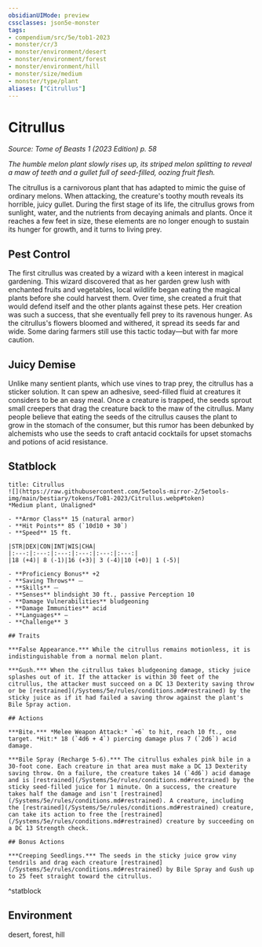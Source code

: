 ```yaml
---
obsidianUIMode: preview
cssclasses: json5e-monster
tags:
- compendium/src/5e/tob1-2023
- monster/cr/3
- monster/environment/desert
- monster/environment/forest
- monster/environment/hill
- monster/size/medium
- monster/type/plant
aliases: ["Citrullus"]
---
```

# Citrullus
*Source: Tome of Beasts 1 (2023 Edition) p. 58*  

*The humble melon plant slowly rises up, its striped melon splitting to reveal a maw of teeth and a gullet full of seed-filled, oozing fruit flesh.*

The citrullus is a carnivorous plant that has adapted to mimic the guise of ordinary melons. When attacking, the creature's toothy mouth reveals its horrible, juicy gullet. During the first stage of its life, the citrullus grows from sunlight, water, and the nutrients from decaying animals and plants. Once it reaches a few feet in size, these elements are no longer enough to sustain its hunger for growth, and it turns to living prey.

## Pest Control

The first citrullus was created by a wizard with a keen interest in magical gardening. This wizard discovered that as her garden grew lush with enchanted fruits and vegetables, local wildlife began eating the magical plants before she could harvest them. Over time, she created a fruit that would defend itself and the other plants against these pets. Her creation was such a success, that she eventually fell prey to its ravenous hunger. As the citrullus's flowers bloomed and withered, it spread its seeds far and wide. Some daring farmers still use this tactic today—but with far more caution.

## Juicy Demise

Unlike many sentient plants, which use vines to trap prey, the citrullus has a sticker solution. It can spew an adhesive, seed-filled fluid at creatures it considers to be an easy meal. Once a creature is trapped, the seeds sprout small creepers that drag the creature back to the maw of the citrullus. Many people believe that eating the seeds of the citrullus causes the plant to grow in the stomach of the consumer, but this rumor has been debunked by alchemists who use the seeds to craft antacid cocktails for upset stomachs and potions of acid resistance.

## Statblock

```ad-statblock
title: Citrullus
![](https://raw.githubusercontent.com/5etools-mirror-2/5etools-img/main/bestiary/tokens/ToB1-2023/Citrullus.webp#token)
*Medium plant, Unaligned*

- **Armor Class** 15 (natural armor)
- **Hit Points** 85 (`10d10 + 30`)
- **Speed** 15 ft.

|STR|DEX|CON|INT|WIS|CHA|
|:---:|:---:|:---:|:---:|:---:|:---:|
|18 (+4)| 8 (-1)|16 (+3)| 3 (-4)|10 (+0)| 1 (-5)|

- **Proficiency Bonus** +2
- **Saving Throws** ⏤
- **Skills** ⏤
- **Senses** blindsight 30 ft., passive Perception 10
- **Damage Vulnerabilities** bludgeoning
- **Damage Immunities** acid
- **Languages** —
- **Challenge** 3

## Traits

***False Appearance.*** While the citrullus remains motionless, it is indistinguishable from a normal melon plant.

***Gush.*** When the citrullus takes bludgeoning damage, sticky juice splashes out of it. If the attacker is within 30 feet of the citrullus, the attacker must succeed on a DC 13 Dexterity saving throw or be [restrained](/Systems/5e/rules/conditions.md#restrained) by the sticky juice as if it had failed a saving throw against the plant's Bile Spray action.

## Actions

***Bite.*** *Melee Weapon Attack:* `+6` to hit, reach 10 ft., one target. *Hit:* 18 (`4d6 + 4`) piercing damage plus 7 (`2d6`) acid damage.

***Bile Spray (Recharge 5-6).*** The citrullus exhales pink bile in a 30-foot cone. Each creature in that area must make a DC 13 Dexterity saving throw. On a failure, the creature takes 14 (`4d6`) acid damage and is [restrained](/Systems/5e/rules/conditions.md#restrained) by the sticky seed-filled juice for 1 minute. On a success, the creature takes half the damage and isn't [restrained](/Systems/5e/rules/conditions.md#restrained). A creature, including the [restrained](/Systems/5e/rules/conditions.md#restrained) creature, can take its action to free the [restrained](/Systems/5e/rules/conditions.md#restrained) creature by succeeding on a DC 13 Strength check.

## Bonus Actions

***Creeping Seedlings.*** The seeds in the sticky juice grow viny tendrils and drag each creature [restrained](/Systems/5e/rules/conditions.md#restrained) by Bile Spray and Gush up to 25 feet straight toward the citrullus.
```
^statblock

## Environment

desert, forest, hill